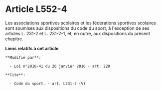 # Article L552-4

Les associations sportives scolaires et les fédérations sportives scolaires sont soumises aux dispositions du code du sport,
à l'exception de ses articles L. 231-2 et L. 231-2-1, et, en outre, aux dispositions du présent chapitre.

**Liens relatifs à cet article**

	**Modifié par**:

	  - Loi n°2016-41 du 26 janvier 2016 - art. 220

	**Cite**:

	  - Code du sport. - art. L231-2 (V)
